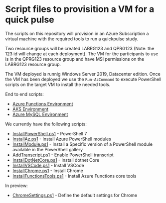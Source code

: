 # Script files to provisition a VM for a quick pulse

The scripts on this repository will provision in an Azure Subscription a virtual machine with the required tools to run a quickpulse study.

Two resource groups will be created LABRG123 and QPRG123 (Note: the 123 id will change at each deployment). The VM for the participants to use is in the QPRG123 resource group and have MSI permissions on the LABRG123 resource group.

The VM deployed is runnig Windows Server 2019, Datacenter edition. Once the VM has been deployed we use the `Run-AzCommand` to execute PowerShell scripts on the target VM to install the needed tools. 

End to end scripts:

- [Azure Functions Environment](./createQuickPulse-Functions.ps1)
- [AKS Environment](./createQuickPulse-AKS.ps1)
- [Azure MySQL Environment](./createQuickPulse-MySQL.ps1)

We currently have the following scripts:

- [InstallPowerShell.ps1](./tools/InstallPowerShell.ps1) - PowerShell 7
- [InstallAz.ps1](./tools/InstallAz.ps1) - Install Azure PowerShell modules
- [InstallModule.ps1](./tools/InstallModule.ps1) - Install a Specific version of a PowerShell module available in the PowerShell gallery
- [AddTranscript.ps1](./tools/AddTranscript.ps1) - Enable PowerShell transcript
- [InstallDotNetCore.ps1](./tools/InstallDotnetCore.ps1) - Install dotnet Core
- [InstallVSCode.ps1](./tools/InstallVSCode.ps1) - Install VSCode
- [InstallChrome.ps1](./tools/InstallChrome.ps1) - Install Chrome
- [InstallFunctionsTools.ps1](./tools/InstallFunctionsTools.ps1) - Install Azure Functions core tools

In preview:

- [ChromeSettings.ps1](./tools/ChromeSettings.ps1) - Define the default settings for Chrome
